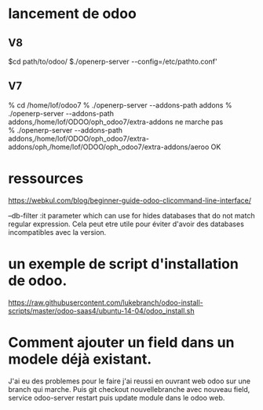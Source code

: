 # lancement de odoo
## V8
$cd path/to/odoo/
$./openerp-server --config=/etc/pathto.conf' 
## V7
% cd /home/lof/odoo7
 % ./openerp-server --addons-path  addons
  % ./openerp-server --addons-path  addons,/home/lof/ODOO/oph_odoo7/extra-addons ne marche pas  
  % ./openerp-server --addons-path  addons,/home/lof/ODOO/oph_odoo7/extra-addons/oph,/home/lof/ODOO/oph_odoo7/extra-addons/aeroo OK  
# ressources

https://webkul.com/blog/beginner-guide-odoo-clicommand-line-interface/

–db-filter :it parameter which can use for hides databases that do not match regular expression. Cela peut etre utile pour éviter d'avoir des databases incompatibles avec la version.

# un exemple de script d'installation de odoo.

https://raw.githubusercontent.com/lukebranch/odoo-install-scripts/master/odoo-saas4/ubuntu-14-04/odoo_install.sh

# Comment ajouter un field dans un modele déjà existant.
J'ai eu des problemes pour le faire j'ai reussi en ouvrant web odoo sur une branch qui marche. Puis git checkout nouvellebranche avec nouveau field, service odoo-server restart puis update module dans le odoo web.
